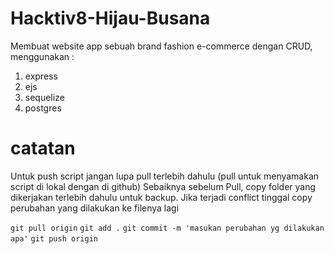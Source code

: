 # Hacktiv8-Hijau-Busana
Membuat website app sebuah brand fashion e-commerce dengan CRUD, menggunakan :
1. express
2. ejs
3. sequelize
4. postgres

# catatan
Untuk push script jangan lupa pull terlebih dahulu (pull untuk menyamakan script di lokal dengan di github) Sebaiknya sebelum Pull, copy folder yang dikerjakan terlebih dahulu untuk backup. Jika terjadi conflict tinggal copy perubahan yang dilakukan ke filenya lagi

```git pull origin```
```git add .```
```git commit -m 'masukan perubahan yg dilakukan apa'```
```git push origin```
